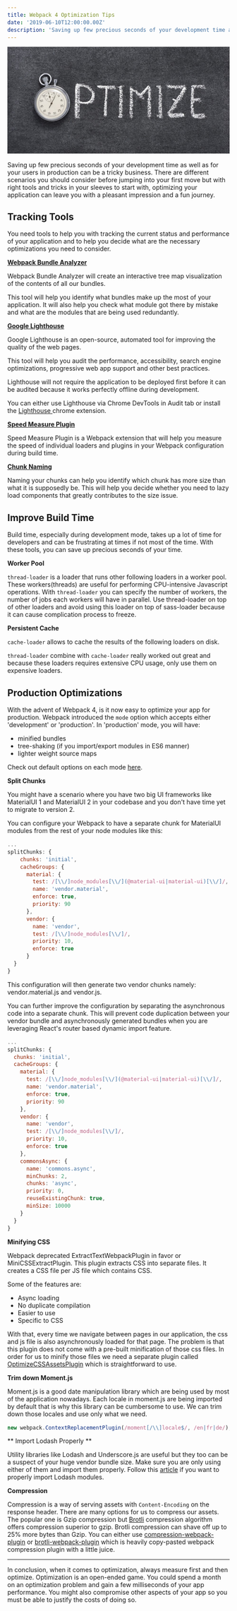 ```yaml
---
title: Webpack 4 Optimization Tips
date: '2019-06-10T12:00:00.00Z'
description: 'Saving up few precious seconds of your development time as well as for your users in production can be a tricky business.'
---
```


![Banner](./banner.jpeg)

Saving up few precious seconds of your development time as well as for your users in production can be a tricky business. There are different scenarios you should consider before jumping into your first move but with right tools and tricks in your sleeves to start with, optimizing your application can leave you with a pleasant impression and a fun journey.

## Tracking Tools

You need tools to help you with tracking the current status and performance of your application and to help you decide what are the necessary optimizations you need to consider.

[**Webpack Bundle Analyzer**](https://www.npmjs.com/package/webpack-bundle-analyzer)

Webpack Bundle Analyzer will create an interactive tree map visualization of the contents of all our bundles.

This tool will help you identify what bundles make up the most of your application. It will also help you check what module got there by mistake and what are the modules that are being used redundantly.

[**Google Lighthouse**](https://developers.google.com/web/tools/lighthouse)

Google Lighthouse is an open-source, automated tool for improving the quality of the web pages.

This tool will help you audit the performance, accessibility, search engine optimizations, progressive web app support and other best practices.

Lighthouse will not require the application to be deployed first before it can be audited because it works perfectly offline during development.

You can either use Lighthouse via Chrome DevTools in Audit tab or install the [Lighthouse ](https://chrome.google.com/webstore/detail/lighthouse/blipmdconlkpinefehnmjammfjpmpbjk?hl=en)chrome extension.

[**Speed Measure Plugin**](https://www.npmjs.com/package/speed-measure-webpack-plugin)

Speed Measure Plugin is a Webpack extension that will help you measure the speed of individual loaders and plugins in your Webpack configuration during build time.

[**Chunk Naming**](https://webpack.js.org/guides/code-splitting/)

Naming your chunks can help you identify which chunk has more size than what it is supposedly be. This will help you decide whether you need to lazy load components that greatly contributes to the size issue.

## Improve Build Time

Build time, especially during development mode, takes up a lot of time for developers and can be frustrating at times if not most of the time. With these tools, you can save up precious seconds of your time.

**Worker Pool**

`thread-loader` is a loader that runs other following loaders in a worker pool. These workers(threads) are useful for performing CPU-intensive Javascript operations. With `thread-loader` you can specify the number of workers, the number of jobs each workers will have in parallel. Use thread-loader on top of other loaders and avoid using this loader on top of sass-loader because it can cause complication process to freeze.

**Persistent Cache**

`cache-loader` allows to cache the results of the following loaders on disk.

`thread-loader` combine with `cache-loader` really worked out great and because these loaders requires extensive CPU usage, only use them on expensive loaders.

## Production Optimizations

With the advent of Webpack 4, is it now easy to optimize your app for production. Webpack introduced the `mode` option which accepts either 'development' or 'production'. In 'production' mode, you will have:

- minified bundles
- tree-shaking (if you import/export modules in ES6 manner)
- lighter weight source maps

Check out default options on each mode [here](https://webpack.js.org/configuration/mode/).

**Split Chunks**

You might have a scenario where you have two big UI frameworks like MaterialUI 1 and MaterialUI 2 in your codebase and you don't have time yet to migrate to version 2.

You can configure your Webpack to have a separate chunk for MaterialUI modules from the rest of your node modules like this:

```js
...
splitChunks: {
    chunks: 'initial',
    cacheGroups: {
      material: {
        test: /[\\/]node_modules[\\/](@material-ui|material-ui)[\\/]/,
        name: 'vendor.material',
        enforce: true,
        priority: 90
      },
      vendor: {
        name: 'vendor',
        test: /[\\/]node_modules[\\/]/,
        priority: 10,
        enforce: true
      }
  }
}
```

This configuration will then generate two vendor chunks namely: vendor.material.js and vendor.js.

You can further improve the configuration by separating the asynchronous code into a separate chunk. This will prevent code duplication between your vendor bundle and asynchronously generated bundles when you are leveraging React's router based dynamic import feature.

```js
...
splitChunks: {
  chunks: 'initial',
  cacheGroups: {
    material: {
      test: /[\\/]node_modules[\\/](@material-ui|material-ui)[\\/]/,
      name: 'vendor.material',
      enforce: true,
      priority: 90
    },
    vendor: {
      name: 'vendor',
      test: /[\\/]node_modules[\\/]/,
      priority: 10,
      enforce: true
    },
    commonsAsync: {
      name: 'commons.async',
      minChunks: 2,
      chunks: 'async',
      priority: 0,
      reuseExistingChunk: true,
      minSize: 10000
    }
  }
}
```

**Minifying CSS**

Webpack deprecated ExtractTextWebpackPlugin in favor or MiniCSSExtractPlugin. This plugin extracts CSS into separate files. It creates a CSS file per JS file which contains CSS.

Some of the features are:

- Async loading
- No duplicate compilation
- Easier to use
- Specific to CSS

With that, every time we navigate between pages in our application, the css and js file is also asynchronously loaded for that page. The problem is that this plugin does not come with a pre-built minification of those css files. In order for us to minify those files we need a separate plugin called [OptimizeCSSAssetsPlugin](https://github.com/NMFR/optimize-css-assets-webpack-plugin) which is straightforward to use.

**Trim down Moment.js**

Moment.js is a good date manipulation library which are being used by most of the application nowadays. Each locale in moment.js are being imported by default that is why this library can be cumbersome to use. We can trim down those locales and use only what we need.

```js
new webpack.ContextReplacementPlugin(/moment[/\\]locale$/, /en|fr|de/);
```

** Import Lodash Properly **

Utility libraries like Lodash and Underscore.js are useful but they too can be a suspect of your huge vendor bundle size. Make sure you are only using either of them and import them properly. Follow this [article](https://www.blazemeter.com/blog/the-correct-way-to-import-lodash-libraries-a-benchmark) if you want to properly import Lodash modules.

**Compression**

Compression is a way of serving assets with `Content-Encoding` on the response header. There are many options for us to compress our assets. The popular one is Gzip compression but [Brotli](https://en.wikipedia.org/wiki/Brotli) compression algorithm offers compression superior to gzip. Brotli compression can shave off up to 25% more bytes than Gzip. You can either use [compression-webpack-plugin](https://webpack.js.org/plugins/compression-webpack-plugin) or [brotli-webpack-plugin](https://github.com/mynameiswhm/brotli-webpack-plugin) which is heavily copy-pasted webpack compression plugin with a little juice.

---

In conclusion, when it comes to optimization, always measure first and then optimize. Optimization is an open-ended game. You could spend a month on an optimization problem and gain a few milliseconds of your app performance. You might also compromise other aspects of your app so you must be able to justify the costs of doing so.

